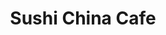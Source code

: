 ---
layout: place
title: "Sushi China Cafe"
permalink: /georgia/morrow/sushi-china-cafe.html
stateAbbr: GA
stateName: Georgia
cityName: Morrow
seo:
  name: "Sushi China Cafe"
  type: Restaurant
  links: null
description: "Sushi China Cafe serves delicious sushi in Morrow, Georgia. Try fresh Japanese dishes for a great dining experience. "
place_id: ChIJRXmgmE759IgRvTVY64AHhn8
photos:
  - name: >-
      places/ChIJRXmgmE759IgRvTVY64AHhn8/photos/AeeoHcK_xWMdqBmEbuWdJ6nEDoLTd_s9R811wMGVPjDXHjioNJYZWwPPxZ-IyLdf_0MPEErNW7tG99uh_GSwPHbQjBtuJ3RjidjQedSDZcThToyuxa9ucCCK-hfEloLCZtldsIMvC29hfNe3J6TwCXP_5g74LIDBgTNprsyPVYh-hd3NWh3d1g2UtXtv7pH4DNTqqIp8JigP_OeF2e4iGwfAy9AZQ0k6wimjUM2JGkGwPMRmyYcQsx8WX1-pUu3GvUai947ROrEECQvlXJ80cARZXkKJwnnfXVoIsjKHwy1CN4dMr1FHEJT83CSuumqt6BFuLGNj6u3b9RPOyLJIjHZ6LnOjgHhbpLOcI06Ob22z0MhBmfnHEu42RW6NKkBM75vUs5Efzu-wFJ419_wE1Ltp5mS0il_OsTVyJdPmQrNsGI7zeQ
    widthPx: 4000
    heightPx: 3000
    authorAttributions:
      - displayName: John Seigler
        uri: https://maps.google.com/maps/contrib/102647168433403080501
        photoUri: >-
          https://lh3.googleusercontent.com/a/ACg8ocJUr-ZZegoL5WpgcnCqAEvfYK4D2xDQcp140kBtMrmy0dzMWw=s100-p-k-no-mo
    flagContentUri: >-
      https://www.google.com/local/imagery/report/?cb_client=maps_api_places.places_api&image_key=!1e10!2sCIHM0ogKEICAgICnnL6mNQ&hl=en-US
    googleMapsUri: >-
      https://www.google.com/maps/place//data=!3m4!1e2!3m2!1sCIHM0ogKEICAgICnnL6mNQ!2e10!4m2!3m1!1s0x88f4f94e98a07945:0x7f860780eb5835bd
  - name: >-
      places/ChIJRXmgmE759IgRvTVY64AHhn8/photos/AeeoHcLcx-gYr_uU3oJQ8yjmFFpKnv6kB-leHrXCc2hnGIG1Dlqmn88csoGuhlphw-z5dNII_8s8c2JQnybjMHR0tiBJRLpJ_AgqCncsuiB8WTyfo3Xud-18fOfcQlDzUFoSVI96GZA1FB63y79nVCIp_sL849ZEx_y3Icl0Tm33ynJfqt1VuoHJof3ILJuesK4bhCmwedEv2-tRX6gpyGV3Ahua86YHGKxblZWb-mY2W20ERNe2f8PnNSlN_vMwl_4NQCJCcuh8YTtXJdef-8IuIOurXVVXzIAB15Jf7hemEn858XpWIisUwlkfLvNhpNqYFW9z-ibj6hlM2fl6VgowvLdkHP7z7i6sFs17iIYwDxeUhj7WL1KI2xLhPRFJHVs4oxt2lQFixFcr03Sy2E8XWpUqQ6xYVDwfiO9iqZpQYaTrHxg
    widthPx: 4800
    heightPx: 3600
    authorAttributions:
      - displayName: A. Ori
        uri: https://maps.google.com/maps/contrib/117763257897538244233
        photoUri: >-
          https://lh3.googleusercontent.com/a-/ALV-UjVvbCpEH5ZFYYQy2TuhRyc1N7EE5tIqOuXtiKqrOqRAKo05C5fF=s100-p-k-no-mo
    flagContentUri: >-
      https://www.google.com/local/imagery/report/?cb_client=maps_api_places.places_api&image_key=!1e10!2sCIHM0ogKEICAgIC64Lfb2AE&hl=en-US
    googleMapsUri: >-
      https://www.google.com/maps/place//data=!3m4!1e2!3m2!1sCIHM0ogKEICAgIC64Lfb2AE!2e10!4m2!3m1!1s0x88f4f94e98a07945:0x7f860780eb5835bd
  - name: >-
      places/ChIJRXmgmE759IgRvTVY64AHhn8/photos/AeeoHcLP-EWeu94sCo5grh9pFNiBVUBjL61165KCz9P6XHHNB62-mkgjQr1BBzEbYp21AdgQSk0inseFXHMqFSTfzoB9FbHqBf1b49xJliCPn4yIfax84fZDzz2IxYL82arlltzlyMKdCYqNMQXV_L8XLgj-dCa5EduwG3YSDFC-71-GlafqU__YzdqkzRXXKVU6YEdgGOKSfj2O7YwH0JzQ6v4FSNh-FH_hUGtoV4rrYLkGRggi0lsdzikYYzOfhzbbLF0TEQmRgEZS9_JXB-NOcMh2jlVVvIxNzAqZEIrU8fK4AXAg_3gZI_Iu71ntxGwwaJf0vWHwgoyD6o-L3SmI0E6BMWhOi6CUz7YDVYE-s6TeqLpT8JILk-yGfmrkVkCQH7GnQFdZGuJAladS2xrkf3SfkZFBugoPcX8uqxjDXUAdhp2M
    widthPx: 4000
    heightPx: 3000
    authorAttributions:
      - displayName: John Seigler
        uri: https://maps.google.com/maps/contrib/102647168433403080501
        photoUri: >-
          https://lh3.googleusercontent.com/a/ACg8ocJUr-ZZegoL5WpgcnCqAEvfYK4D2xDQcp140kBtMrmy0dzMWw=s100-p-k-no-mo
    flagContentUri: >-
      https://www.google.com/local/imagery/report/?cb_client=maps_api_places.places_api&image_key=!1e10!2sCIHM0ogKEICAgICnnL6m9QE&hl=en-US
    googleMapsUri: >-
      https://www.google.com/maps/place//data=!3m4!1e2!3m2!1sCIHM0ogKEICAgICnnL6m9QE!2e10!4m2!3m1!1s0x88f4f94e98a07945:0x7f860780eb5835bd
  - name: >-
      places/ChIJRXmgmE759IgRvTVY64AHhn8/photos/AeeoHcKuXGiPqXcxMCbh5rQqopkyjkr4zIP8RWjZEazlXPuOct07mc7F_MkW2Cq6VYXOKygRxtCHeSkJcmk17aDqEoaN3hQ-DrgIWZ4Tua89CMPXvKixGFy2ewsvgjJJ26O7zySYZMbjzoxAOvM0byAHvxSG2dh-940d9OElPymRY73Sgz4ZJExBmgDOndZr5pDXO-KMjkGPjyYnBbEpF2bPvPhsPnsmA48TL9PcaG9fd_Rh8QMVc6vuNv4wOeVeqHRZcSofVF3xfDa3mrNqmpXmPiL2tg_SSFzj7ZXUPldMvRligWnVtylF4kApxIu_2GbWgNNCB2qaZPzaBrObDP5ByfgSmtfyZvjlHD1FmSy-N-ZSbn1kK7eU5VNjR6hmCTF_NlxG3MiclXO4tJmE3pY1R9Uo47faQoKBi7eCrC9LDf4qLuT_
    widthPx: 1567
    heightPx: 1567
    authorAttributions:
      - displayName: Sherita Avent
        uri: https://maps.google.com/maps/contrib/109458805363281715000
        photoUri: >-
          https://lh3.googleusercontent.com/a-/ALV-UjVnMPVbgnXxvXgSMIhoxciHeauloMCSHWGEVj9KZnYzV6_OO5_mlA=s100-p-k-no-mo
    flagContentUri: >-
      https://www.google.com/local/imagery/report/?cb_client=maps_api_places.places_api&image_key=!1e10!2sCIHM0ogKEICAgIDT8s7y0gE&hl=en-US
    googleMapsUri: >-
      https://www.google.com/maps/place//data=!3m4!1e2!3m2!1sCIHM0ogKEICAgIDT8s7y0gE!2e10!4m2!3m1!1s0x88f4f94e98a07945:0x7f860780eb5835bd
  - name: >-
      places/ChIJRXmgmE759IgRvTVY64AHhn8/photos/AeeoHcK2goniac99iUvtQFrN65fCL-cYEMza821CODdT4EuCKxGFU6TA6bvJtWK82XdtZ70-lwmzDR2G4L27yxoqwcyqqs4BVQm2UnPXWTohJ8cR-pMoqdsQciVDaJyD8So8AwJwM_9lX32CDHO5bHik-fBMg6VCrkw_jw5C3j_2DLYpPAN6bDB___0kccH9ncdno5YcZHV0res1L2kSPDdB6l-hempRgzFn42Ogorzz2wM43vigywNFIZjgbQnC-ai-Vy_SFnNaJZuBQZ46xIkq7rAOL3zbzXkEJaDT-L9VolYrDNWYIBX-ooutCNnUoPVCGi32yiqjCuMpGnkT3KwiUf6yX4umftyadZcZ1QszbYjaCziarwKh0VSnqvlqfKhiK2G3ht5lkQP8jMSymYlAvM1K0guAivpmUafxIz9DOkOvXk0
    widthPx: 1080
    heightPx: 1920
    authorAttributions:
      - displayName: >-
          LlIlsjfjLlLliIiIiilsldlf lsLllLzlskffjdndkjdjdkdjf
          (Gpvpvlfldmnsfmvklf)
        uri: https://maps.google.com/maps/contrib/107806104028883064530
        photoUri: >-
          https://lh3.googleusercontent.com/a/ACg8ocJqYp1RBINPVOj902KneqiR2m4i1zIiDQGX6BselqGYP1e61Xc=s100-p-k-no-mo
    flagContentUri: >-
      https://www.google.com/local/imagery/report/?cb_client=maps_api_places.places_api&image_key=!1e10!2sCIHM0ogKEICAgICkurHvogE&hl=en-US
    googleMapsUri: >-
      https://www.google.com/maps/place//data=!3m4!1e2!3m2!1sCIHM0ogKEICAgICkurHvogE!2e10!4m2!3m1!1s0x88f4f94e98a07945:0x7f860780eb5835bd
  - name: >-
      places/ChIJRXmgmE759IgRvTVY64AHhn8/photos/AeeoHcJdLtFFECf3iuBUAKU6bSuoXjA0HtV1BX009E8AwMTwLBQf-51Nr06ehtLr9WQKY33pks5X0vk8p88OnYH027EXwymsO7WoBL_3SPBgq9m0_1DAJw7r56F9E2KLbipYUPvlXbZKD4UMOU6J7VauCeQr1B1fuFBml1YnRm1vXwEua2oRezsDQvGw7x1ZVu2U6tsq11hqnKQuEtH6dQQtLKXx7q3vd3_38EXumYTTP0qbOa-HQVLf_uSrt70A8K7fx86Hf7cqIX5ImaFMlkm2cJrhzjVCkd_TFYno54mMX-ugKDwcVOtcdcZilwWVi5p8fwuJ8wtArjoMzfReqR87tai5X5E-ugu6HWcO5mfgUfwd-q-owYnUYdKUqpu758aMyepYKmzTPLR-_u79vkK0dENPBEwHj9ztYOIPchThW-ybRFUQ
    widthPx: 3024
    heightPx: 4032
    authorAttributions:
      - displayName: ganktown durt
        uri: https://maps.google.com/maps/contrib/100528040784947418751
        photoUri: >-
          https://lh3.googleusercontent.com/a-/ALV-UjUwKolJQxeD1iShiV1hXZ85br9KtVWHIJ1C0jY_2-nDIft9840A=s100-p-k-no-mo
    flagContentUri: >-
      https://www.google.com/local/imagery/report/?cb_client=maps_api_places.places_api&image_key=!1e10!2sCIHM0ogKEICAgICRoaXA2QE&hl=en-US
    googleMapsUri: >-
      https://www.google.com/maps/place//data=!3m4!1e2!3m2!1sCIHM0ogKEICAgICRoaXA2QE!2e10!4m2!3m1!1s0x88f4f94e98a07945:0x7f860780eb5835bd
  - name: >-
      places/ChIJRXmgmE759IgRvTVY64AHhn8/photos/AeeoHcIDnbaLPD_TD1aUTExEYIV-8vHDa79cqPREN3bTS3N0Wi0aFwWivCAPch5j5u0PE8cj-B8OKXyAPxO6MqdDLJU8QvHUDn7I5rY4Br3q8mPDk1YToj-LgVGDOXCHuWVj04JFVMBgnehup2ogrkuAFBEhf4nTsX6Sj0I-KtjCpAK8sTA9RlEPQ0DPMoBCo7_29YLwxOgZfJNa6hVR8zWCCkK_vMS-QOd5N3JrVBVoa73dvE88aaovOsP1X1Yzm6mQRI05H8aR-YVWzhDs_48QQIOlb4TQkepFU25VR08O_4PmM01uXxWq9gUltJ5cY-nI1KDqlTP2XaDXuWPTYbdYgqFLiTFOoHKhXyKxPzbFRvkK_PzJ2KkjDVDFkBXmHFkdNypq21_z7G1KwVzG6yMapGA_6yBwFYiuVlBS1HQdGKrbYA
    widthPx: 3024
    heightPx: 4032
    authorAttributions:
      - displayName: Kiah Jones
        uri: https://maps.google.com/maps/contrib/101360349500873014754
        photoUri: >-
          https://lh3.googleusercontent.com/a-/ALV-UjVC_pgHJLoNWBy4vBnIeSi8mgIdZnwYs9Z4E7lrGdlrB70aog8l=s100-p-k-no-mo
    flagContentUri: >-
      https://www.google.com/local/imagery/report/?cb_client=maps_api_places.places_api&image_key=!1e10!2sCIHM0ogKEICAgID2j9ngLg&hl=en-US
    googleMapsUri: >-
      https://www.google.com/maps/place//data=!3m4!1e2!3m2!1sCIHM0ogKEICAgID2j9ngLg!2e10!4m2!3m1!1s0x88f4f94e98a07945:0x7f860780eb5835bd
  - name: >-
      places/ChIJRXmgmE759IgRvTVY64AHhn8/photos/AeeoHcKtO4KXMBavNKde9h_HknD9MrOV8ws8LaTkCoP314AEhFS6erZfXQGz0U-kQMMqNqLwZK4Sy2WwLfAdcMVJdkJ3hsoa_mZtwE5VCpbab8wavd_SJqoWLIf-NqhZcx8lVYeW2Ijvrt5JA1yhdtRzIU6MxFUGy_celSq9X3u_RWcohRdUF5acwyAt8o5szHZPKZ8MSQvOV1_iTWCpU8H4v4HEVbWRCaKyW_xIYMBfdcQz_pT7aymf6vPKhAfOtWNLx5WC7E7JhXqdyDHih2MTnEYH_AGQPS-vQqUg04UAV_hCLltj2_85KkQ6Y_lBrblmOs2simL7q1mXriGED08X4vDfXJkAJVnD4GqpHUdgnXQgwG1DeW8YRpC3wph3dT7bq2o7UhoNZyN2RSmFhk43zGkIxGUL_zF5f8xJpSExZAz7_Q
    widthPx: 1080
    heightPx: 1920
    authorAttributions:
      - displayName: VC VC
        uri: https://maps.google.com/maps/contrib/113490325697992046709
        photoUri: >-
          https://lh3.googleusercontent.com/a-/ALV-UjWsKt8OLK7LrIp5XqblHJ4k9DLm0DBurFaefe5mg2RJH2sjA15BYw=s100-p-k-no-mo
    flagContentUri: >-
      https://www.google.com/local/imagery/report/?cb_client=maps_api_places.places_api&image_key=!1e10!2sCIHM0ogKEICAgIC97OOVYA&hl=en-US
    googleMapsUri: >-
      https://www.google.com/maps/place//data=!3m4!1e2!3m2!1sCIHM0ogKEICAgIC97OOVYA!2e10!4m2!3m1!1s0x88f4f94e98a07945:0x7f860780eb5835bd
  - name: >-
      places/ChIJRXmgmE759IgRvTVY64AHhn8/photos/AeeoHcK0PwW8FlU7HwN07iOv2lEHvPpAS8Cebr2oUbbv3sOKQMyPNlb5GOElmYM0hTKi2xDYZ4FbeEuSD5istpDvbTLdRa5dHAh2cjshemShhELzNOP8YyYLfqq9HOG3kQNlfmsMvSVOlx9fCOMnqbmz58gwP-1nY_076jBYq8jubZU1RHmywrnKl_Q7lwAWZvR1A8plnECk2FoVcVqiXz_plltkdmzVOVRxDVZ-zMQl17TVTKdbtGP7JrsyxAwARgQ7BxJ3h_otwubwaTF31ZOkKrwAv0EfsVlexAKRvvkXQVph0-Y84j6j8bYmJh41QYC-qQBt9y-Gg-j88GvO4rJYDrX31DK-RjhoAugoxhxAisoM487QwFgO1KqcpWB1oGCdCGCNhjDuYrxyDv4WU2jViDkfEGeyrW9uXnabqJhSuItwaA
    widthPx: 2268
    heightPx: 4032
    authorAttributions:
      - displayName: Nafis Zahir
        uri: https://maps.google.com/maps/contrib/117381443006090754599
        photoUri: >-
          https://lh3.googleusercontent.com/a-/ALV-UjWvA_2WsEJMps3OU_RsvvZrhas_gNqjF4tMXs4v3XY9VUq-KQxW1g=s100-p-k-no-mo
    flagContentUri: >-
      https://www.google.com/local/imagery/report/?cb_client=maps_api_places.places_api&image_key=!1e10!2sCIHM0ogKEICAgICbtNqgdQ&hl=en-US
    googleMapsUri: >-
      https://www.google.com/maps/place//data=!3m4!1e2!3m2!1sCIHM0ogKEICAgICbtNqgdQ!2e10!4m2!3m1!1s0x88f4f94e98a07945:0x7f860780eb5835bd
  - name: >-
      places/ChIJRXmgmE759IgRvTVY64AHhn8/photos/AeeoHcIGwTDq-QS4Yk8ZSlzvf3H4TO3gd6M4RiRQAjfKyRE1MjQ6s7SUyyo7AmTzooUvAfMUNPDDf0bN5lEpotHAKbqMpLrdD-cLwHKwou7q4ahnll4dASlInlw6vcYX_Pdx1CKeciiY3nu6K2Hlba3DbXhDqVVldo1MNElAkG0M38W_1I9sc5GVZKcPuQCQiDAl-i9DpG9EopSO14IKiC1TBo8Ix0HetUvJ2prX4ZdYwe_hMip8VEbivraU7immwL17cyPoA1Kcup4aGhbzU1i_1gLUMQOUypaFKvdS8kphCtPinZEhP_9Ax-8syLdjXqdz0K-4WtzmljWZdGM07LLuLQUqJQ-TG6fSwXYrx1LjfMNVCD0Zjy9tBXkMPypjRK-_AF-qQM-uiPRsUvUw9QJVmdW6M1I4olqLxmQLn30JKXtQLNs
    widthPx: 4800
    heightPx: 3600
    authorAttributions:
      - displayName: A. Ori
        uri: https://maps.google.com/maps/contrib/117763257897538244233
        photoUri: >-
          https://lh3.googleusercontent.com/a-/ALV-UjVvbCpEH5ZFYYQy2TuhRyc1N7EE5tIqOuXtiKqrOqRAKo05C5fF=s100-p-k-no-mo
    flagContentUri: >-
      https://www.google.com/local/imagery/report/?cb_client=maps_api_places.places_api&image_key=!1e10!2sCIHM0ogKEICAgIC64JvbpAE&hl=en-US
    googleMapsUri: >-
      https://www.google.com/maps/place//data=!3m4!1e2!3m2!1sCIHM0ogKEICAgIC64JvbpAE!2e10!4m2!3m1!1s0x88f4f94e98a07945:0x7f860780eb5835bd
address: 1500 Mt Zion Rd, Morrow, GA 30260, USA
street: 1500 Mt Zion Rd
city: Morrow
state: GA
zip: '30260'
country: USA
neighborhood: null
latitude: '33.571914'
longitude: '-84.339537'
accessibility_options:
  wheelchairAccessibleParking: true
  wheelchairAccessibleEntrance: true
  wheelchairAccessibleRestroom: true
  wheelchairAccessibleSeating: true
business_status: OPERATIONAL
name: Sushi China Cafe
google_maps_links:
  directionsUri: >-
    https://www.google.com/maps/dir//''/data=!4m7!4m6!1m1!4e2!1m2!1m1!1s0x88f4f94e98a07945:0x7f860780eb5835bd!3e0
  placeUri: https://maps.google.com/?cid=9189040339981710781
  writeAReviewUri: >-
    https://www.google.com/maps/place//data=!4m3!3m2!1s0x88f4f94e98a07945:0x7f860780eb5835bd!12e1
  reviewsUri: >-
    https://www.google.com/maps/place//data=!4m4!3m3!1s0x88f4f94e98a07945:0x7f860780eb5835bd!9m1!1b1
  photosUri: >-
    https://www.google.com/maps/place//data=!4m3!3m2!1s0x88f4f94e98a07945:0x7f860780eb5835bd!10e5
primary_type: Chinese Restaurant
opening_hours:
  regular: null
  current: null
secondary_opening_hours:
  regular:
    weekdayDescriptions: null
    type: null
  current:
    weekdayDescriptions: null
    type: null
phone: null
price_level: null
price_range: null
rating: null
rating_count: 0
website: null
reviews: null
parking_options: null
payment_options: null
allow_dogs: null
curbside_pickup: null
delivery: null
dine_in: null
good_for_children: null
good_for_groups: null
good_for_sports: null
live_music: null
menu_for_children: null
outdoor_seating: null
reservable: null
restroom: null
serves_beer: null
serves_breakfast: null
serves_brunch: null
serves_cocktails: null
serves_coffee: null
serves_dinner: null
serves_dessert: null
serves_lunch: null
serves_vegetarian_food: null
serves_wine: null
takeout: null
update_category: essentials
summary: null

---